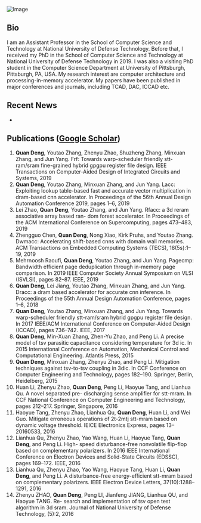 ![Image](src)
## Bio

I am an Assistant Professor in the School of Computer Science and Technology at National University of Defense Technology. Before that, I received my PhD in the School of Computer Science and Technology at National University of Defense Technology in 2019. I was also a visiting PhD student in the Computer Science Department at University of Pittsburgh, Pittsburgh, PA, USA. 
My research interest are computer architecture and processing-in-memory accelerator.
My papers have been published in major conferences and journals, including TCAD, DAC, ICCAD etc.

## Recent News

* 

## Publications ([Google Scholar](https://scholar.google.com/citations?user=eHGYhbMAAAAJ&hl=en))

1. **Quan Deng**, Youtao Zhang, Zhenyu Zhao, Shuzheng Zhang, Minxuan Zhang, and Jun Yang. Frf: Towards warp-scheduler friendly stt-ram/sram fine-grained hybrid gpgpu register file design. IEEE Transactions on Computer-Aided Design of Integrated Circuits and Systems, 2019 
2. **Quan Deng**, Youtao Zhang, Minxuan Zhang, and Jun Yang. Lacc: Exploiting lookup table-based fast and accurate vector multiplication in dram-based cnn accelerator. In Proceedings of the 56th Annual Design Automation Conference 2019, pages 1–6, 2019 
3. Lei Zhao, **Quan Deng**, Youtao Zhang, and Jun Yang. Rfacc: a 3d reram associative array based ran- dom forest accelerator. In Proceedings of the ACM International Conference on Supercomputing, pages 473–483, 2019 
4. Zhengguo Chen, **Quan Deng**, Nong Xiao, Kirk Pruhs, and Youtao Zhang. Dwmacc: Accelerating shift-based cnns with domain wall memories. ACM Transactions on Embedded Computing Systems (TECS), 18(5s):1–19, 2019 
5. Mehrnoosh Raoufi, **Quan Deng**, Youtao Zhang, and Jun Yang. Pagecmp: Bandwidth efficient page deduplication through in-memory page comparison. In 2019 IEEE Computer Society Annual Symposium on VLSI (ISVLSI), pages 82–87. IEEE, 2019 
6. **Quan Deng**, Lei Jiang, Youtao Zhang, Minxuan Zhang, and Jun Yang. Dracc: a dram based accelerator for accurate cnn inference. In Proceedings of the 55th Annual Design Automation Conference, pages 1–6, 2018 
7. **Quan Deng**, Youtao Zhang, Minxuan Zhang, and Jun Yang. Towards warp-scheduler friendly stt-ram/sram hybrid gpgpu register file design. In 2017 IEEE/ACM International Conference on Computer-Aided Design (ICCAD), pages 736–742. IEEE, 2017 
8. **Quan Deng**, Min-Xuan Zhang, Zhen-Yu Zhao, and Peng Li. A precise model of tsv parasitic capacitance considering temperature for 3d ic. In 2015 International Conference on Automation, Mechanical Control and Computational Engineering. Atlantis Press, 2015 
9. **Quan Deng**, Minxuan Zhang, Zhenyu Zhao, and Peng Li. Mitigation techniques against tsv-to-tsv coupling in 3dic. In CCF Conference on Computer Engineering and Technology, pages 182–190. Springer, Berlin, Heidelberg, 2015 
10. Huan Li, Zhenyu Zhao, **Quan Deng**, Peng Li, Haoyue Tang, and Lianhua Qu. A novel separated pre- discharging sense amplifier for stt-mram. In CCF National Conference on Computer Engineering and Technology, pages 212–217. Springer, Singapore, 2016 
11. Haoyue Tang, Zhenyu Zhao, Lianhua Qu, **Quan Deng**, Huan Li, and Wei Guo. Mitigate erroneous operations of 2t-2mtj stt-mram based on dynamic voltage threshold. IEICE Electronics Express, pages 13–20160533, 2016 
12. Lianhua Qu, Zhenyu Zhao, Yao Wang, Huan Li, Haoyue Tang, **Quan Deng**, and Peng Li. High- speed disturbance-free nonvolatile flip-flop based on complementary polarizers. In 2016 IEEE International Conference on Electron Devices and Solid-State Circuits (EDSSC), pages 169–172. IEEE, 2016 
14. Lianhua Qu, Zhenyu Zhao, Yao Wang, Haoyue Tang, Huan Li, **Quan Deng**, and Peng Li. A disturbance-free energy-efficient stt-mram based on complementary polarizers. IEEE Electron Device Letters, 37(10):1288–1291, 2016 
15. Zhenyu ZHAO, **Quan Deng**, Peng LI, Jianfeng JIANG, Lianhua QU, and Haoyue TANG. Re- search and implementation of tsv open test algorithm in 3d sram. Journal of National University of Defense Technology, (5):2, 2016 




